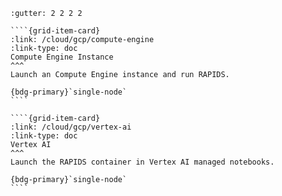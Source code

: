 `````{grid} 1 2 2 3
:gutter: 2 2 2 2

````{grid-item-card}
:link: /cloud/gcp/compute-engine
:link-type: doc
Compute Engine Instance
^^^
Launch an Compute Engine instance and run RAPIDS.

{bdg-primary}`single-node`
````

````{grid-item-card}
:link: /cloud/gcp/vertex-ai
:link-type: doc
Vertex AI
^^^
Launch the RAPIDS container in Vertex AI managed notebooks.

{bdg-primary}`single-node`
````

`````
